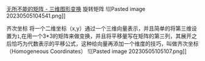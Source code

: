 [无所不能的矩阵 - 三维图形变换](https://www.bilibili.com/video/BV1b34y1y7nF/?spm_id_from=333.788.recommend_more_video.0&vd_source=b92112731015c20054034d26c9ad8a67)
旋转矩阵
![[Pasted image 20230505104541.png]]

齐次坐标
将一个二维坐标（x,y）通过一个三维向量表示，并且简单的将第三维设置为`1`,在用一个3*3的矩阵来做变换，并且将平移量写在矩阵的第三列，其展开之后恰巧为代数表示的平移公式，这种给向量再添加一个维度的技巧，叫做齐次坐标（Homogeneous Coordinates）
![[Pasted image 20230505105107.png]]